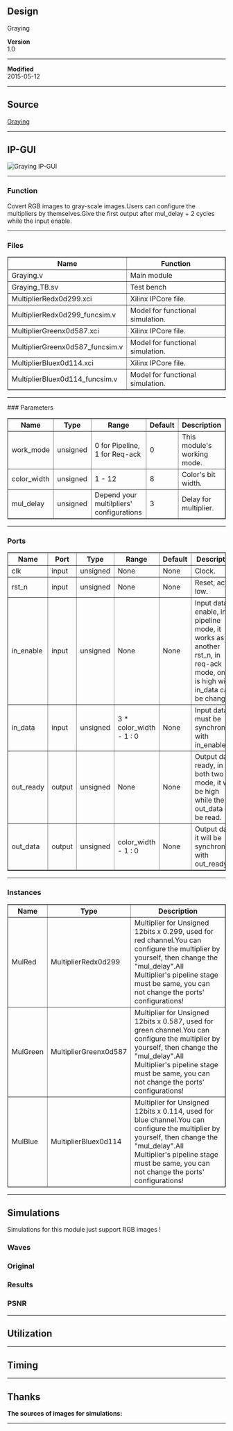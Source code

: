## Design
Graying


**Version**  
1.0  

***

**Modified**  
2015-05-12  

***

## Source
[Graying](https://github.com/dtysky/FPGA-Imaging-Library/tree/Publish/Point/Graying)


***

## IP-GUI
![Graying IP-GUI](http://src.dtysky.moe/image/f-i-l/3/3/3.png)


***

### Function
Covert RGB images to gray-scale images.Users can configure the multipliers by themselves.Give the first output after mul_delay + 2 cycles while the input enable.  

***

### Files

<center>
<table border="1" cellspacing="0">
<tr>
<th>Name</th>
<th>Function</th>
</tr>
<tr>
<td>Graying.v</td>
<td>Main module</td>
</tr>
<tr>
<td>Graying_TB.sv</td>
<td>Test bench</td>
</tr>
<tr>
<td>MultiplierRedx0d299.xci</td>
<td>Xilinx IPCore file.</td>
</tr>
<tr>
<td>MultiplierRedx0d299_funcsim.v</td>
<td>Model for functional simulation.</td>
</tr>
<tr>
<td>MultiplierGreenx0d587.xci</td>
<td>Xilinx IPCore file.</td>
</tr>
<tr>
<td>MultiplierGreenx0d587_funcsim.v</td>
<td>Model for functional simulation.</td>
</tr>
<tr>
<td>MultiplierBluex0d114.xci</td>
<td>Xilinx IPCore file.</td>
</tr>
<tr>
<td>MultiplierBluex0d114_funcsim.v</td>
<td>Model for functional simulation.</td>
</tr>
</table>

***

</center>
### Parameters

<center>
<table border="1" cellspacing="0">
<tr>
<th>Name</th>
<th>Type</th>
<th>Range</th>
<th>Default</th>
<th>Description</th>
</tr>
<tr>
<td>work_mode</td>
<td>unsigned</td>
<td>0 for Pipeline, 1 for Req-ack</td>
<td>0</td>
<td>This module's working mode.</td>
</tr>
<tr>
<td>color_width</td>
<td>unsigned</td>
<td>1 - 12</td>
<td>8</td>
<td>Color's bit width.</td>
</tr>
<tr>
<td>mul_delay</td>
<td>unsigned</td>
<td>Depend your multilpliers' configurations</td>
<td>3</td>
<td>Delay for multiplier.</td>
</tr>
</table>
</center>

***

### Ports

<center>
<table border="1" cellspacing="0">
<tr>
<th>Name</th>
<th>Port</th>
<th>Type</th>
<th>Range</th>
<th>Default</th>
<th>Description</th>
</tr>
<tr>
<td>clk</td>
<td>input</td>
<td>unsigned</td>
<td>None</td>
<td>None</td>
<td>Clock.</td>
</tr>
<tr>
<td>rst_n</td>
<td>input</td>
<td>unsigned</td>
<td>None</td>
<td>None</td>
<td>Reset, active low.</td>
</tr>
<tr>
<td>in_enable</td>
<td>input</td>
<td>unsigned</td>
<td>None</td>
<td>None</td>
<td>Input data enable, in pipeline mode, it works as another rst_n, in req-ack mode, only it is high will in_data can be changes.</td>
</tr>
<tr>
<td>in_data</td>
<td>input</td>
<td>unsigned</td>
<td>3 * color_width - 1 : 0</td>
<td>None</td>
<td>Input data, it must be synchronous with in_enable.</td>
</tr>
<tr>
<td>out_ready</td>
<td>output</td>
<td>unsigned</td>
<td>None</td>
<td>None</td>
<td>Output data ready, in both two mode, it will be high while the out_data can be read.</td>
</tr>
<tr>
<td>out_data</td>
<td>output</td>
<td>unsigned</td>
<td>color_width - 1 : 0</td>
<td>None</td>
<td>Output data, it will be synchronous with out_ready.</td>
</tr>
</table>
</center>

***

### Instances

<center>
<table border="1" cellspacing="0">
<tr>
<th>Name</th>
<th>Type</th>
<th>Description</th>
</tr>
<tr>
<td>MulRed</td>
<td>MultiplierRedx0d299</td>
<td>Multiplier for Unsigned 12bits x 0.299, used for red channel.You can configure the multiplier by yourself, then change the "mul_delay".All Multiplier's pipeline stage must be same, you can not change the ports' configurations!</td>
</tr>
<tr>
<td>MulGreen</td>
<td>MultiplierGreenx0d587</td>
<td>Multiplier for Unsigned 12bits x 0.587, used for green channel.You can configure the multiplier by yourself, then change the "mul_delay".All Multiplier's pipeline stage must be same, you can not change the ports' configurations!</td>
</tr>
<tr>
<td>MulBlue</td>
<td>MultiplierBluex0d114</td>
<td>Multiplier for Unsigned 12bits x 0.114, used for blue channel.You can configure the multiplier by yourself, then change the "mul_delay".All Multiplier's pipeline stage must be same, you can not change the ports' configurations!</td>
</tr>
</table>
</center>

***

## Simulations
Simulations for this module just support RGB images !

### Waves


### Original


### Results


### PSNR





***

## Utilization



***

## Timing



***

## Thanks
**The sources of images for simulations:**  



***

